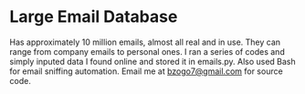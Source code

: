 # Large Email Database
Has approximately 10 million emails, almost all real and in use. They can range from company emails to personal ones. I ran a series of codes and simply inputed data I found online and stored it in emails.py. Also used Bash for email sniffing automation. Email me at bzogo7@gmail.com for source code.
